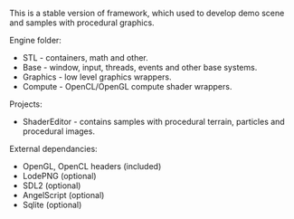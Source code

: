 This is a stable version of framework, which used to develop demo scene and samples with procedural graphics.

Engine folder:
* STL - containers, math and other.
* Base - window, input, threads, events and other base systems.
* Graphics - low level graphics wrappers.
* Compute - OpenCL/OpenGL compute shader wrappers.

Projects:
* ShaderEditor - contains samples with procedural terrain, particles and procedural images.

External dependancies:
* OpenGL, OpenCL headers (included)
* LodePNG (optional)
* SDL2 (optional)
* AngelScript (optional)
* Sqlite (optional)